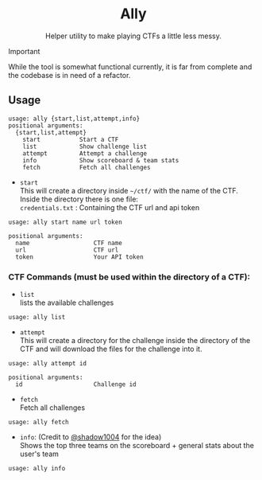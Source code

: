 <h1 align="center"> Ally </h1>

<p align="center">Helper utility to make playing CTFs a little less messy.</p>

> [!Important]
> While the tool is somewhat functional currently, it is far from complete and the codebase is in need of a refactor.

## Usage
```
usage: ally {start,list,attempt,info}
positional arguments:
  {start,list,attempt}
	start			Start a CTF
	list			Show challenge list
	attempt			Attempt a challenge
	info			Show scoreboard & team stats
	fetch			Fetch all challenges
```

- `start`  
This will create a directory inside `~/ctf/` with the name of the CTF.
Inside the directory there is one file:  
`credentials.txt` :  Containing the CTF url and api token
```
usage: ally start name url token

positional arguments:
  name                  CTF name
  url                   CTF url
  token                 Your API token
```
### CTF Commands (must be used within the directory of a CTF):
- `list`  
lists the available challenges
```
usage: ally list
```
- `attempt`  
This will create a directory for the challenge inside the directory of the CTF and will download the files for the challenge into it.
```
usage: ally attempt id

positional arguments:
  id                    Challenge id
```
- `fetch`  
Fetch all challenges
```
usage: ally fetch
```
- `info`:  (Credit to [@shadow1004](https://github.com/shadow1004) for the idea)  
Shows the top three teams on the scoreboard + general stats about the user's team
```
usage: ally info
```
